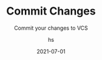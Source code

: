 ---
date: 2021-07-01
title: Commit Changes
technologies: [java]
topics: [settings, vcs]
author: hs
subtitle: Commit your changes to VCS
thumbnail: ./thumbnail.png
cardThumbnail: ./card.png
shortVideo:
  poster: ./tip.png
  url: https://youtu.be/-1DXJvgUTkA
seealso:
  - title: (video) Adding a Project to Git and GitHub in IntelliJ IDEA
    href: https://www.youtube.com/watch?v=mf2-MOl0VXY
  - title: (video) Cloning a Project from GitHub in IntelliJ IDEA
    href: https://www.youtube.com/watch?v=aBVOAnygcZw
  - title: (video) Version Control with IntelliJ IDEA
    href: https://www.youtube.com/watch?v=-S3Q_-b52rA
  - title: (documentation)IntelliJ IDEA Help - Commit and push changes to Git repository
    href: https://www.jetbrains.com/help/idea/commit-and-push-changes.html
leadin: |
  Use **⌘0** (macOS), **Alt+0** (Windows/Linux) to display the Commit tool window. From here you can either press **Commit** to commit your changes, or **Commit and Push** to do it in one action. Alternatively, you can use **⌘K** (macOS), **Ctrl+K** (Windows/Linux) to commit your changes, or **⌥⌘K** (macOS), **Ctrl+Shift+K** (Windows/Linux) to commit and push your changes.

  If you commit and push your changes you will be able to select your remote repository in the next step.   
  
---